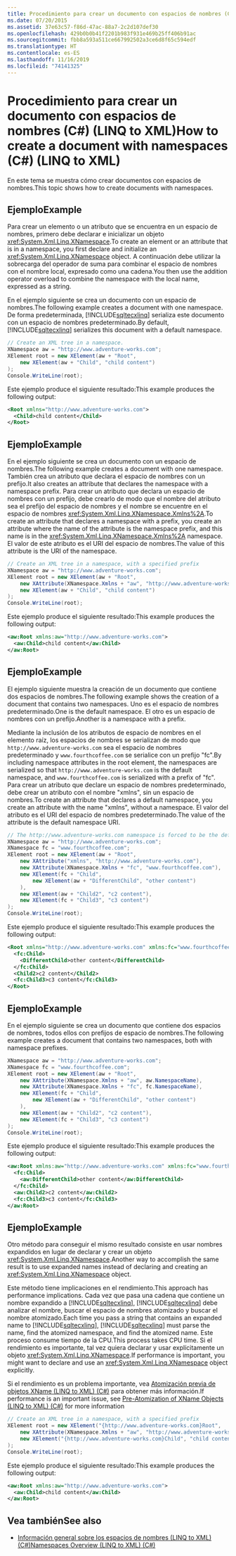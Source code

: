```yaml
---
title: Procedimiento para crear un documento con espacios de nombres (C#) (LINQ to XML)
ms.date: 07/20/2015
ms.assetid: 37e63c57-f86d-47ac-88a7-2c2d107def30
ms.openlocfilehash: 429b0b0b41f2201b983f931e469b25ff406b91ac
ms.sourcegitcommit: fbb8a593a511ce667992502a3ce6d8f65c594edf
ms.translationtype: HT
ms.contentlocale: es-ES
ms.lasthandoff: 11/16/2019
ms.locfileid: "74141325"
---
```

# <a name="how-to-create-a-document-with-namespaces-c-linq-to-xml"></a><span data-ttu-id="1d95d-102">Procedimiento para crear un documento con espacios de nombres (C#) (LINQ to XML)</span><span class="sxs-lookup"><span data-stu-id="1d95d-102">How to create a document with namespaces (C#) (LINQ to XML)</span></span>
<span data-ttu-id="1d95d-103">En este tema se muestra cómo crear documentos con espacios de nombres.</span><span class="sxs-lookup"><span data-stu-id="1d95d-103">This topic shows how to create documents with namespaces.</span></span>  
  
## <a name="example"></a><span data-ttu-id="1d95d-104">Ejemplo</span><span class="sxs-lookup"><span data-stu-id="1d95d-104">Example</span></span>  
 <span data-ttu-id="1d95d-105">Para crear un elemento o un atributo que se encuentra en un espacio de nombres, primero debe declarar e inicializar un objeto <xref:System.Xml.Linq.XNamespace>.</span><span class="sxs-lookup"><span data-stu-id="1d95d-105">To create an element or an attribute that is in a namespace, you first declare and initialize an <xref:System.Xml.Linq.XNamespace> object.</span></span> <span data-ttu-id="1d95d-106">A continuación debe utilizar la sobrecarga del operador de suma para combinar el espacio de nombres con el nombre local, expresado como una cadena.</span><span class="sxs-lookup"><span data-stu-id="1d95d-106">You then use the addition operator overload to combine the namespace with the local name, expressed as a string.</span></span>  
  
 <span data-ttu-id="1d95d-107">En el ejemplo siguiente se crea un documento con un espacio de nombres.</span><span class="sxs-lookup"><span data-stu-id="1d95d-107">The following example creates a document with one namespace.</span></span> <span data-ttu-id="1d95d-108">De forma predeterminada, [!INCLUDE[sqltecxlinq](~/includes/sqltecxlinq-md.md)] serializa este documento con un espacio de nombres predeterminado.</span><span class="sxs-lookup"><span data-stu-id="1d95d-108">By default, [!INCLUDE[sqltecxlinq](~/includes/sqltecxlinq-md.md)] serializes this document with a default namespace.</span></span>  
  
```csharp  
// Create an XML tree in a namespace.  
XNamespace aw = "http://www.adventure-works.com";  
XElement root = new XElement(aw + "Root",  
    new XElement(aw + "Child", "child content")  
);  
Console.WriteLine(root);  
```  
  
 <span data-ttu-id="1d95d-109">Este ejemplo produce el siguiente resultado:</span><span class="sxs-lookup"><span data-stu-id="1d95d-109">This example produces the following output:</span></span>  
  
```xml  
<Root xmlns="http://www.adventure-works.com">  
  <Child>child content</Child>  
</Root>  
```  
  
## <a name="example"></a><span data-ttu-id="1d95d-110">Ejemplo</span><span class="sxs-lookup"><span data-stu-id="1d95d-110">Example</span></span>  
 <span data-ttu-id="1d95d-111">En el ejemplo siguiente se crea un documento con un espacio de nombres.</span><span class="sxs-lookup"><span data-stu-id="1d95d-111">The following example creates a document with one namespace.</span></span> <span data-ttu-id="1d95d-112">También crea un atributo que declara el espacio de nombres con un prefijo.</span><span class="sxs-lookup"><span data-stu-id="1d95d-112">It also creates an attribute that declares the namespace with a namespace prefix.</span></span> <span data-ttu-id="1d95d-113">Para crear un atributo que declara un espacio de nombres con un prefijo, debe crearlo de modo que el nombre del atributo sea el prefijo del espacio de nombres y el nombre se encuentre en el espacio de nombres <xref:System.Xml.Linq.XNamespace.Xmlns%2A>.</span><span class="sxs-lookup"><span data-stu-id="1d95d-113">To create an attribute that declares a namespace with a prefix, you create an attribute where the name of the attribute is the namespace prefix, and this name is in the <xref:System.Xml.Linq.XNamespace.Xmlns%2A> namespace.</span></span> <span data-ttu-id="1d95d-114">El valor de este atributo es el URI del espacio de nombres.</span><span class="sxs-lookup"><span data-stu-id="1d95d-114">The value of this attribute is the URI of the namespace.</span></span>  
  
```csharp  
// Create an XML tree in a namespace, with a specified prefix  
XNamespace aw = "http://www.adventure-works.com";  
XElement root = new XElement(aw + "Root",  
    new XAttribute(XNamespace.Xmlns + "aw", "http://www.adventure-works.com"),  
    new XElement(aw + "Child", "child content")  
);  
Console.WriteLine(root);  
```  
  
 <span data-ttu-id="1d95d-115">Este ejemplo produce el siguiente resultado:</span><span class="sxs-lookup"><span data-stu-id="1d95d-115">This example produces the following output:</span></span>  
  
```xml  
<aw:Root xmlns:aw="http://www.adventure-works.com">  
  <aw:Child>child content</aw:Child>  
</aw:Root>  
```  
  
## <a name="example"></a><span data-ttu-id="1d95d-116">Ejemplo</span><span class="sxs-lookup"><span data-stu-id="1d95d-116">Example</span></span>  
 <span data-ttu-id="1d95d-117">El ejemplo siguiente muestra la creación de un documento que contiene dos espacios de nombres.</span><span class="sxs-lookup"><span data-stu-id="1d95d-117">The following example shows the creation of a document that contains two namespaces.</span></span> <span data-ttu-id="1d95d-118">Uno es el espacio de nombres predeterminado.</span><span class="sxs-lookup"><span data-stu-id="1d95d-118">One is the default namespace.</span></span> <span data-ttu-id="1d95d-119">El otro es un espacio de nombres con un prefijo.</span><span class="sxs-lookup"><span data-stu-id="1d95d-119">Another is a namespace with a prefix.</span></span>  
  
 <span data-ttu-id="1d95d-120">Mediante la inclusión de los atributos de espacio de nombres en el elemento raíz, los espacios de nombres se serializan de modo que `http://www.adventure-works.com` sea el espacio de nombres predeterminado y `www.fourthcoffee.com` se serialice con un prefijo "fc".</span><span class="sxs-lookup"><span data-stu-id="1d95d-120">By including namespace attributes in the root element, the namespaces are serialized so that `http://www.adventure-works.com` is the default namespace, and `www.fourthcoffee.com` is serialized with a prefix of "fc".</span></span> <span data-ttu-id="1d95d-121">Para crear un atributo que declare un espacio de nombres predeterminado, debe crear un atributo con el nombre "xmlns", sin un espacio de nombres.</span><span class="sxs-lookup"><span data-stu-id="1d95d-121">To create an attribute that declares a default namespace, you create an attribute with the name "xmlns", without a namespace.</span></span> <span data-ttu-id="1d95d-122">El valor del atributo es el URI del espacio de nombres predeterminado.</span><span class="sxs-lookup"><span data-stu-id="1d95d-122">The value of the attribute is the default namespace URI.</span></span>  
  
```csharp  
// The http://www.adventure-works.com namespace is forced to be the default namespace.  
XNamespace aw = "http://www.adventure-works.com";  
XNamespace fc = "www.fourthcoffee.com";  
XElement root = new XElement(aw + "Root",  
    new XAttribute("xmlns", "http://www.adventure-works.com"),  
    new XAttribute(XNamespace.Xmlns + "fc", "www.fourthcoffee.com"),  
    new XElement(fc + "Child",  
        new XElement(aw + "DifferentChild", "other content")  
    ),  
    new XElement(aw + "Child2", "c2 content"),  
    new XElement(fc + "Child3", "c3 content")  
);  
Console.WriteLine(root);  
```  
  
 <span data-ttu-id="1d95d-123">Este ejemplo produce el siguiente resultado:</span><span class="sxs-lookup"><span data-stu-id="1d95d-123">This example produces the following output:</span></span>  
  
```xml  
<Root xmlns="http://www.adventure-works.com" xmlns:fc="www.fourthcoffee.com">  
  <fc:Child>  
    <DifferentChild>other content</DifferentChild>  
  </fc:Child>  
  <Child2>c2 content</Child2>  
  <fc:Child3>c3 content</fc:Child3>  
</Root>  
```  
  
## <a name="example"></a><span data-ttu-id="1d95d-124">Ejemplo</span><span class="sxs-lookup"><span data-stu-id="1d95d-124">Example</span></span>  
 <span data-ttu-id="1d95d-125">En el ejemplo siguiente se crea un documento que contiene dos espacios de nombres, todos ellos con prefijos de espacio de nombres.</span><span class="sxs-lookup"><span data-stu-id="1d95d-125">The following example creates a document that contains two namespaces, both with namespace prefixes.</span></span>  
  
```csharp  
XNamespace aw = "http://www.adventure-works.com";  
XNamespace fc = "www.fourthcoffee.com";  
XElement root = new XElement(aw + "Root",  
    new XAttribute(XNamespace.Xmlns + "aw", aw.NamespaceName),  
    new XAttribute(XNamespace.Xmlns + "fc", fc.NamespaceName),  
    new XElement(fc + "Child",  
        new XElement(aw + "DifferentChild", "other content")  
    ),  
    new XElement(aw + "Child2", "c2 content"),  
    new XElement(fc + "Child3", "c3 content")  
);  
Console.WriteLine(root);  
```  
  
 <span data-ttu-id="1d95d-126">Este ejemplo produce el siguiente resultado:</span><span class="sxs-lookup"><span data-stu-id="1d95d-126">This example produces the following output:</span></span>  
  
```xml  
<aw:Root xmlns:aw="http://www.adventure-works.com" xmlns:fc="www.fourthcoffee.com">  
  <fc:Child>  
    <aw:DifferentChild>other content</aw:DifferentChild>  
  </fc:Child>  
  <aw:Child2>c2 content</aw:Child2>  
  <fc:Child3>c3 content</fc:Child3>  
</aw:Root>  
```  
  
## <a name="example"></a><span data-ttu-id="1d95d-127">Ejemplo</span><span class="sxs-lookup"><span data-stu-id="1d95d-127">Example</span></span>  
 <span data-ttu-id="1d95d-128">Otro método para conseguir el mismo resultado consiste en usar nombres expandidos en lugar de declarar y crear un objeto <xref:System.Xml.Linq.XNamespace>.</span><span class="sxs-lookup"><span data-stu-id="1d95d-128">Another way to accomplish the same result is to use expanded names instead of declaring and creating an <xref:System.Xml.Linq.XNamespace> object.</span></span>  
  
 <span data-ttu-id="1d95d-129">Este método tiene implicaciones en el rendimiento.</span><span class="sxs-lookup"><span data-stu-id="1d95d-129">This approach has performance implications.</span></span> <span data-ttu-id="1d95d-130">Cada vez que pasa una cadena que contiene un nombre expandido a [!INCLUDE[sqltecxlinq](~/includes/sqltecxlinq-md.md)], [!INCLUDE[sqltecxlinq](~/includes/sqltecxlinq-md.md)] debe analizar el nombre, buscar el espacio de nombres atomizado y buscar el nombre atomizado.</span><span class="sxs-lookup"><span data-stu-id="1d95d-130">Each time you pass a string that contains an expanded name to [!INCLUDE[sqltecxlinq](~/includes/sqltecxlinq-md.md)], [!INCLUDE[sqltecxlinq](~/includes/sqltecxlinq-md.md)] must parse the name, find the atomized namespace, and find the atomized name.</span></span> <span data-ttu-id="1d95d-131">Este proceso consume tiempo de la CPU.</span><span class="sxs-lookup"><span data-stu-id="1d95d-131">This process takes CPU time.</span></span> <span data-ttu-id="1d95d-132">Si el rendimiento es importante, tal vez quiera declarar y usar explícitamente un objeto <xref:System.Xml.Linq.XNamespace>.</span><span class="sxs-lookup"><span data-stu-id="1d95d-132">If performance is important, you might want to declare and use an <xref:System.Xml.Linq.XNamespace> object explicitly.</span></span>  
  
 <span data-ttu-id="1d95d-133">Si el rendimiento es un problema importante, vea [Atomización previa de objetos XName (LINQ to XML) (C#)](./pre-atomization-of-xname-objects-linq-to-xml.md) para obtener más información.</span><span class="sxs-lookup"><span data-stu-id="1d95d-133">If performance is an important issue, see [Pre-Atomization of XName Objects (LINQ to XML) (C#)](./pre-atomization-of-xname-objects-linq-to-xml.md) for more information</span></span>  
  
```csharp  
// Create an XML tree in a namespace, with a specified prefix  
XElement root = new XElement("{http://www.adventure-works.com}Root",  
    new XAttribute(XNamespace.Xmlns + "aw", "http://www.adventure-works.com"),  
    new XElement("{http://www.adventure-works.com}Child", "child content")  
);  
Console.WriteLine(root);  
```  
  
 <span data-ttu-id="1d95d-134">Este ejemplo produce el siguiente resultado:</span><span class="sxs-lookup"><span data-stu-id="1d95d-134">This example produces the following output:</span></span>  
  
```xml  
<aw:Root xmlns:aw="http://www.adventure-works.com">  
  <aw:Child>child content</aw:Child>  
</aw:Root>  
```  
  
## <a name="see-also"></a><span data-ttu-id="1d95d-135">Vea también</span><span class="sxs-lookup"><span data-stu-id="1d95d-135">See also</span></span>

- [<span data-ttu-id="1d95d-136">Información general sobre los espacios de nombres (LINQ to XML) (C#)</span><span class="sxs-lookup"><span data-stu-id="1d95d-136">Namespaces Overview (LINQ to XML) (C#)</span></span>](namespaces-overview-linq-to-xml.md)
